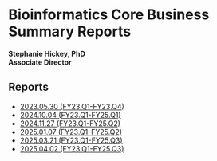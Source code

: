 # Bioinformatics Core Business Summary Reports
**Stephanie Hickey, PhD**  
**Associate Director**  

## Reports

- [2023.05.30 (FY23.Q1-FY23.Q4)](https://msubioinformaticscore.github.io/business_summaries/html/20230530_client_summary.html)
- [2024.10.04 (FY23.Q1-FY25.Q1)](https://msubioinformaticscore.github.io/business_summaries/html/20241004_summary.html)
- [2024.11.27 (FY23.Q1-FY25.Q2)](https://msubioinformaticscore.github.io/business_summaries/html/20241127_summary.html)
- [2025.01.07 (FY23.Q1-FY25.Q2)](https://msubioinformaticscore.github.io/business_summaries/html/20250107_summary.html)
- [2025.03.21 (FY23.Q1-FY25.Q3)](https://msubioinformaticscore.github.io/business_summaries/html/20250321_summary.html)
- [2025.04.02 (FY23.Q1-FY25.Q3)](https://msubioinformaticscore.github.io/business_summaries/html/20250402_summary.html)

